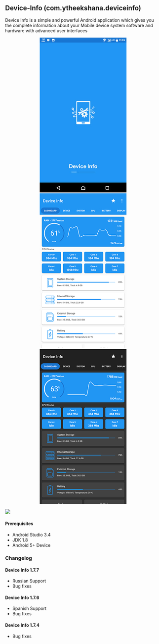 ## Device-Info (com.ytheekshana.deviceinfo)
Device Info is a simple and powerful Android application which gives you the complete information about your Mobile device system software and hardware with advanced user interfaces

<p align="center">
    <img src="screenshots/device_info1.jpg" />
    <img src="screenshots/device_info2.jpg" />
    <img src="screenshots/device_info3.jpg" />
</p>

<p>
    <a href="https://play.google.com/store/apps/details?id=com.ytheekshana.deviceinfo" target="_blank">
        <img style='width:200px;' src="https://play.google.com/intl/en_us/badges/images/generic/en_badge_web_generic.png" />
    </a>
</p>

#### Prerequisites
- Android Studio 3.4
- JDK 1.8
- Android 5+ Device

### Changelog
#### Device Info 1.7.7
- Russian Support
- Bug fixes

#### Device Info 1.7.6
- Spanish Support
- Bug fixes

#### Device Info 1.7.4
- Bug fixes
